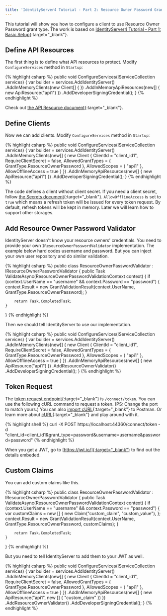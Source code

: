 ```yaml
---
title: 'IdentityServer4 Tutorial - Part 2: Resource Owner Password Grant Type'
---
```

This tutorial will show you how to configure a client to use Resource Owner Password grant type. The work is based on [IdentityServer4 Tutorial - Part 1: Basic Setup](https://dujushi.github.io/2019/07/02/IdentityServer4-Tutorial-Basic-Setup.html){:target="_blank"}. 

## Define API Resources
The first thing is to define what API resources to protect. Modify `ConfigureServices` method in `Startup`:

{% highlight csharp %}
public void ConfigureServices(IServiceCollection services)
{
    var builder = services.AddIdentityServer()
        .AddInMemoryClients(new Client[] { })
        .AddInMemoryApiResources(new[]
        {
            new ApiResource("api1")
        })
        .AddDeveloperSigningCredential();
}
{% endhighlight %}

Check out [the API Resource document](http://docs.identityserver.io/en/latest/reference/api_resource.html){:target="_blank"}.

## Define Clients
Now we can add clients. Modify `ConfigureServices` method in `Startup`:

{% highlight csharp %}
public void ConfigureServices(IServiceCollection services)
{
    var builder = services.AddIdentityServer()
        .AddInMemoryClients(new[]
        {
            new Client
            {
                ClientId = "client_id1",
                RequireClientSecret = false,
                AllowedGrantTypes = { GrantType.ResourceOwnerPassword },
                AllowedScopes = { "api1" },
                AllowOfflineAccess = true
            }
        })
        .AddInMemoryApiResources(new[]
        {
            new ApiResource("api1")
        })
        .AddDeveloperSigningCredential();
}
{% endhighlight %}

The code defines a client without client secret. If you need a client secret, follow [the Secrets document](http://docs.identityserver.io/en/latest/topics/secrets.html){:target="_blank"}. `AllowOfflineAccess` is set to `true` which means a refresh token will be issued for every token request. By default, refresh tokens will be kept in memory. Later we will learn how to support other storages. 

## Add Resource Owner Password Validator
IdentityServer doesn't know your resource owners' credentials. You need to provide your own `IResourceOwnerPasswordValidator` implementation. The example below hard codes username and password. But you can inject your own user repository and do similar validation. 

{% highlight csharp %}
public class ResourceOwnerPasswordValidator : IResourceOwnerPasswordValidator
{
    public Task ValidateAsync(ResourceOwnerPasswordValidationContext context)
    {
        if (context.UserName == "username" && context.Password == "password")
        {
            context.Result = new GrantValidationResult(context.UserName, GrantType.ResourceOwnerPassword);
        }

        return Task.CompletedTask;
    }
}
{% endhighlight %}

Then we should tell IdentityServer to use our implementation.

{% highlight csharp %}
public void ConfigureServices(IServiceCollection services)
{
    var builder = services.AddIdentityServer()
        .AddInMemoryClients(new[]
        {
            new Client
            {
                ClientId = "client_id1",
                RequireClientSecret = false,
                AllowedGrantTypes = { GrantType.ResourceOwnerPassword },
                AllowedScopes = { "api1" },
                AllowOfflineAccess = true
            }
        })
        .AddInMemoryApiResources(new[]
        {
            new ApiResource("api1")
        })
        .AddResourceOwnerValidator<ResourceOwnerPasswordValidator>()
        .AddDeveloperSigningCredential();
}
{% endhighlight %}

## Token Request
The [token request endpoint](http://docs.identityserver.io/en/latest/endpoints/token.html){:target="_blank"} is `/connect/token`. You can use the following cURL command to request a token. (PS: Change the port to match yours.) You can also [import cURL](https://learning.getpostman.com/docs/postman/collections/data_formats/#importing-curl){:target="_blank"} to Postman. Or learn more about [cURL](https://curl.haxx.se/docs/httpscripting.html){:target="_blank"} and play around with it.

{% highlight shell %}
curl -X POST https://localhost:44360/connect/token -d "client_id=client_id1&grant_type=password&username=username&password=password"
{% endhighlight %}

When you get a JWT, go to [https://jwt.io/]{:target="_blank"} to find out the details embeded.

## Custom Claims
You can add custom claims like this. 

{% highlight csharp %}
public class ResourceOwnerPasswordValidator : IResourceOwnerPasswordValidator
{
    public Task ValidateAsync(ResourceOwnerPasswordValidationContext context)
    {
        if (context.UserName == "username" && context.Password == "password")
        {
            var customClaims = new []
            {
                new Claim("custom_claim", "custom_value"), 
            };
            context.Result = new GrantValidationResult(context.UserName, GrantType.ResourceOwnerPassword, customClaims);
        }

        return Task.CompletedTask;
    }
}
{% endhighlight %}

But you need to tell IdentityServer to add them to your JWT as well.

{% highlight csharp %}
public void ConfigureServices(IServiceCollection services)
{
    var builder = services.AddIdentityServer()
        .AddInMemoryClients(new[]
        {
            new Client
            {
                ClientId = "client_id1",
                RequireClientSecret = false,
                AllowedGrantTypes = { GrantType.ResourceOwnerPassword },
                AllowedScopes = { "api1" },
                AllowOfflineAccess = true
            }
        })
        .AddInMemoryApiResources(new[]
        {
            new ApiResource("api1", new [] { "custom_claim" })
        })
        .AddResourceOwnerValidator<ResourceOwnerPasswordValidator>()
        .AddDeveloperSigningCredential();
}
{% endhighlight %}